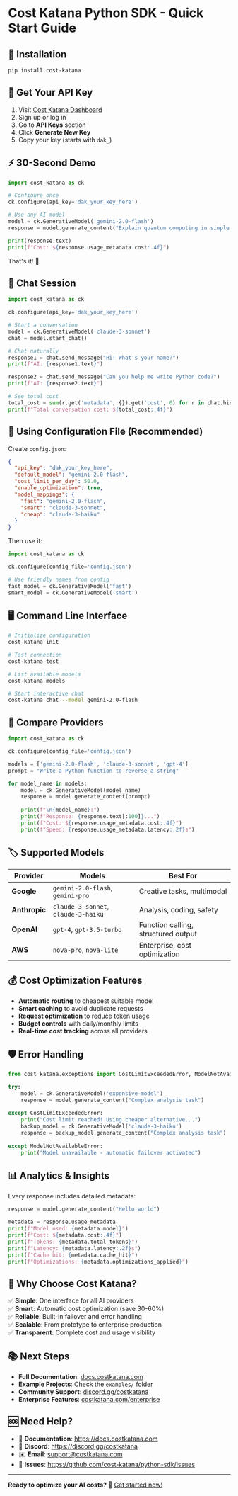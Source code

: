 # Cost Katana Python SDK - Quick Start Guide

## 🚀 Installation

```bash
pip install cost-katana
```

## 🔑 Get Your API Key

1. Visit [Cost Katana Dashboard](https://costkatana.com/dashboard)
2. Sign up or log in
3. Go to **API Keys** section
4. Click **Generate New Key**
5. Copy your key (starts with `dak_`)

## ⚡ 30-Second Demo

```python
import cost_katana as ck

# Configure once
ck.configure(api_key='dak_your_key_here')

# Use any AI model
model = ck.GenerativeModel('gemini-2.0-flash')
response = model.generate_content("Explain quantum computing in simple terms")

print(response.text)
print(f"Cost: ${response.usage_metadata.cost:.4f}")
```

That's it! 🎉

## 🤖 Chat Session

```python
import cost_katana as ck

ck.configure(api_key='dak_your_key_here')

# Start a conversation
model = ck.GenerativeModel('claude-3-sonnet')
chat = model.start_chat()

# Chat naturally
response1 = chat.send_message("Hi! What's your name?")
print(f"AI: {response1.text}")

response2 = chat.send_message("Can you help me write Python code?")
print(f"AI: {response2.text}")

# See total cost
total_cost = sum(r.get('metadata', {}).get('cost', 0) for r in chat.history)
print(f"Total conversation cost: ${total_cost:.4f}")
```

## 📁 Using Configuration File (Recommended)

Create `config.json`:
```json
{
  "api_key": "dak_your_key_here",
  "default_model": "gemini-2.0-flash",
  "cost_limit_per_day": 50.0,
  "enable_optimization": true,
  "model_mappings": {
    "fast": "gemini-2.0-flash",
    "smart": "claude-3-sonnet",
    "cheap": "claude-3-haiku"
  }
}
```

Then use it:
```python
import cost_katana as ck

ck.configure(config_file='config.json')

# Use friendly names from config
fast_model = ck.GenerativeModel('fast')
smart_model = ck.GenerativeModel('smart')
```

## 🖥️ Command Line Interface

```bash
# Initialize configuration
cost-katana init

# Test connection
cost-katana test

# List available models  
cost-katana models

# Start interactive chat
cost-katana chat --model gemini-2.0-flash
```

## 🔄 Compare Providers

```python
import cost_katana as ck

ck.configure(config_file='config.json')

models = ['gemini-2.0-flash', 'claude-3-sonnet', 'gpt-4']
prompt = "Write a Python function to reverse a string"

for model_name in models:
    model = ck.GenerativeModel(model_name)
    response = model.generate_content(prompt)
    
    print(f"\n{model_name}:")
    print(f"Response: {response.text[:100]}...")
    print(f"Cost: ${response.usage_metadata.cost:.4f}")
    print(f"Speed: {response.usage_metadata.latency:.2f}s")
```

## 🏷️ Supported Models

| Provider | Models | Best For |
|----------|--------|----------|
| **Google** | `gemini-2.0-flash`, `gemini-pro` | Creative tasks, multimodal |
| **Anthropic** | `claude-3-sonnet`, `claude-3-haiku` | Analysis, coding, safety |
| **OpenAI** | `gpt-4`, `gpt-3.5-turbo` | Function calling, structured output |
| **AWS** | `nova-pro`, `nova-lite` | Enterprise, cost optimization |

## 💰 Cost Optimization Features

- **Automatic routing** to cheapest suitable model
- **Smart caching** to avoid duplicate requests
- **Request optimization** to reduce token usage
- **Budget controls** with daily/monthly limits
- **Real-time cost tracking** across all providers

## 🛡️ Error Handling

```python
from cost_katana.exceptions import CostLimitExceededError, ModelNotAvailableError

try:
    model = ck.GenerativeModel('expensive-model')
    response = model.generate_content("Complex analysis task")
    
except CostLimitExceededError:
    print("Cost limit reached! Using cheaper alternative...")
    backup_model = ck.GenerativeModel('claude-3-haiku')
    response = backup_model.generate_content("Complex analysis task")
    
except ModelNotAvailableError:
    print("Model unavailable - automatic failover activated")
```

## 📊 Analytics & Insights

Every response includes detailed metadata:

```python
response = model.generate_content("Hello world")

metadata = response.usage_metadata
print(f"Model used: {metadata.model}")
print(f"Cost: ${metadata.cost:.4f}")
print(f"Tokens: {metadata.total_tokens}")
print(f"Latency: {metadata.latency:.2f}s")
print(f"Cache hit: {metadata.cache_hit}")
print(f"Optimizations: {metadata.optimizations_applied}")
```

## 🌟 Why Choose Cost Katana?

✅ **Simple**: One interface for all AI providers  
✅ **Smart**: Automatic cost optimization (save 30-60%)  
✅ **Reliable**: Built-in failover and error handling  
✅ **Scalable**: From prototype to enterprise production  
✅ **Transparent**: Complete cost and usage visibility  

## 📚 Next Steps

- **Full Documentation**: [docs.costkatana.com](https://docs.costkatana.com)
- **Example Projects**: Check the `examples/` folder
- **Community Support**: [discord.gg/costkatana](https://discord.gg/costkatana)
- **Enterprise Features**: [costkatana.com/enterprise](https://costkatana.com/enterprise)

## 🆘 Need Help?

- 📖 **Documentation**: https://docs.costkatana.com
- 💬 **Discord**: https://discord.gg/costkatana
- ✉️ **Email**: support@costkatana.com
- 🐛 **Issues**: https://github.com/cost-katana/python-sdk/issues

---

**Ready to optimize your AI costs?** 🚀 [Get started now!](https://costkatana.com)